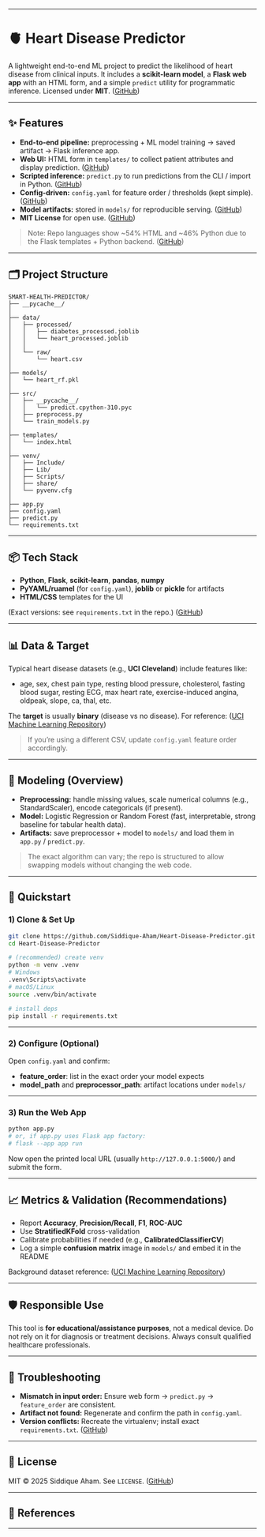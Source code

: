 
---

# 🫀 Heart Disease Predictor

A lightweight end-to-end ML project to predict the likelihood of heart disease from clinical inputs.
It includes a **scikit-learn model**, a **Flask web app** with an HTML form, and a simple `predict` utility for programmatic inference.
Licensed under **MIT**. ([GitHub][1])

---

## ✨ Features

* **End-to-end pipeline:** preprocessing + ML model training → saved artifact → Flask inference app.
* **Web UI:** HTML form in `templates/` to collect patient attributes and display prediction. ([GitHub][1])
* **Scripted inference:** `predict.py` to run predictions from the CLI / import in Python. ([GitHub][1])
* **Config-driven:** `config.yaml` for feature order / thresholds (kept simple). ([GitHub][1])
* **Model artifacts:** stored in `models/` for reproducible serving. ([GitHub][1])
* **MIT License** for open use. ([GitHub][1])

> Note: Repo languages show \~54% HTML and \~46% Python due to the Flask templates + Python backend. ([GitHub][1])

---

## 🗂️ Project Structure

```
SMART-HEALTH-PREDICTOR/
├── __pycache__/
│
├── data/
│   ├── processed/
│   │   ├── diabetes_processed.joblib
│   │   └── heart_processed.joblib
│   │
│   └── raw/
│       └── heart.csv
│
├── models/
│   └── heart_rf.pkl
│
├── src/
│   ├── __pycache__/
│   │   └── predict.cpython-310.pyc
│   ├── preprocess.py
│   └── train_models.py
│
├── templates/
│   └── index.html
│
├── venv/
│   ├── Include/
│   ├── Lib/
│   ├── Scripts/
│   ├── share/
│   └── pyvenv.cfg
│
├── app.py
├── config.yaml
├── predict.py
└── requirements.txt
```

---

## 📦 Tech Stack

* **Python**, **Flask**, **scikit-learn**, **pandas**, **numpy**
* **PyYAML/ruamel** (for `config.yaml`), **joblib** or **pickle** for artifacts
* **HTML/CSS** templates for the UI

(Exact versions: see `requirements.txt` in the repo.) ([GitHub][1])

---

## 📊 Data & Target

Typical heart disease datasets (e.g., **UCI Cleveland**) include features like:

* age, sex, chest pain type, resting blood pressure, cholesterol, fasting blood sugar, resting ECG, max heart rate, exercise-induced angina, oldpeak, slope, ca, thal, etc.

The **target** is usually **binary** (disease vs no disease).
For reference: ([UCI Machine Learning Repository][2])

> If you’re using a different CSV, update `config.yaml` feature order accordingly.

---

## 🧠 Modeling (Overview)

* **Preprocessing:** handle missing values, scale numerical columns (e.g., StandardScaler), encode categoricals (if present).
* **Model:** Logistic Regression or Random Forest (fast, interpretable, strong baseline for tabular health data).
* **Artifacts:** save preprocessor + model to `models/` and load them in `app.py` / `predict.py`.

> The exact algorithm can vary; the repo is structured to allow swapping models without changing the web code.

---

## 🚀 Quickstart

### 1) Clone & Set Up

```bash
git clone https://github.com/Siddique-Aham/Heart-Disease-Predictor.git
cd Heart-Disease-Predictor

# (recommended) create venv
python -m venv .venv
# Windows
.venv\Scripts\activate
# macOS/Linux
source .venv/bin/activate

# install deps
pip install -r requirements.txt
```

---

### 2) Configure (Optional)

Open `config.yaml` and confirm:

* **feature\_order**: list in the exact order your model expects
* **model\_path** and **preprocessor\_path**: artifact locations under `models/`

---

### 3) Run the Web App

```bash
python app.py
# or, if app.py uses Flask app factory:
# flask --app app run
```

Now open the printed local URL (usually `http://127.0.0.1:5000/`) and submit the form.

---

## 📈 Metrics & Validation (Recommendations)

* Report **Accuracy**, **Precision/Recall**, **F1**, **ROC-AUC**
* Use **StratifiedKFold** cross-validation
* Calibrate probabilities if needed (e.g., **CalibratedClassifierCV**)
* Log a simple **confusion matrix** image in `models/` and embed it in the README

Background dataset reference: ([UCI Machine Learning Repository][2])

---

## 🛡️ Responsible Use

This tool is **for educational/assistance purposes**, not a medical device.
Do not rely on it for diagnosis or treatment decisions. Always consult qualified healthcare professionals.

---

## 🧱 Troubleshooting

* **Mismatch in input order:** Ensure web form → `predict.py` → `feature_order` are consistent.
* **Artifact not found:** Regenerate and confirm the path in `config.yaml`.
* **Version conflicts:** Recreate the virtualenv; install exact `requirements.txt`. ([GitHub][1])

---

## 📄 License

MIT © 2025 Siddique Aham.
See `LICENSE`. ([GitHub][1])

---

## 🔗 References

[1]: https://github.com/Siddique-Aham/Heart-Disease-Predictor
[2]: https://archive.ics.uci.edu/ml/datasets/heart+disease

---

